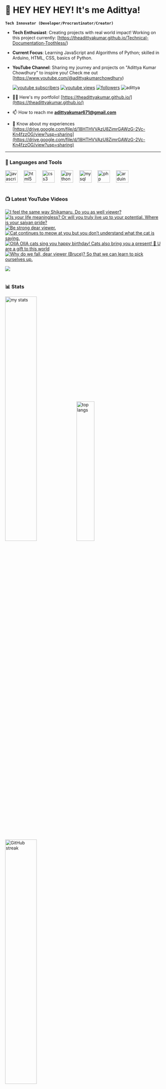 # 👑 HEY HEY HEY! It's me Adittya!

**`Tech Innovator (Developer/Procrastinator/Creator)`**

- **Tech Enthusiast**: Creating projects with real world impact! Working on this project currently: [https://theadittyakumar.github.io/Technical-Documentation-Toothless/)
- **Current Focus**: Learning JavaScript and Algorithms of Python; skilled in Arduino, HTML, CSS, basics of Python.
- **YouTube Channel**: Sharing my journey and projects on "Adittya Kumar Chowdhury" to inspire you! Check me out [https://www.youtube.com/@adittyakumarchowdhury) 

   <p align="left">
      <a href="https://www.youtube.com/channel/UCu68HfYtlcXFI7kNhnSdspA?sub_confirmation=1">
         <img alt="youtube subscribers" title="Subscribe to my YouTube channel" src="https://custom-icon-badges.demolab.com/youtube/channel/subscribers/UCu68HfYtlcXFI7kNhnSdspA?color=%23E05D44&label=SUBSCRIBE&logo=video&logoColor=white&style=for-the-badge&labelColor=CE4630"/></a> 
      <a href="https://www.youtube.com/c/adittyakumarchowdhury">
         <img alt="youtube views" title="YouTube views" src="https://custom-icon-badges.demolab.com/youtube/channel/views/UCu68HfYtlcXFI7kNhnSdspA?color=%23E1AD0E&logo=eye&logoColor=white&style=for-the-badge&labelColor=C79600"/></a> 
      <a href="https://github.com/TheAdittyaKumar?tab=followers">
         <img alt="followers" title="Follow me on Github" src="https://custom-icon-badges.demolab.com/github/followers/TheAdittyaKumar?color=236ad3&labelColor=1155ba&style=for-the-badge&logo=person-add&label=Follow&logoColor=white"/></a>
      <img src="https://komarev.com/ghpvc/?username=TheAdittyaKumar&label=Profile%20views&color=0e75b6&style=flat" alt="adittya" />
   </p>


- 👨‍💻 Here's my portfolio! [https://theadittyakumar.github.io/](https://theadittyakumar.github.io/)

- 📫 How to reach me **adittyakumar671@gmail.com**

- 📄 Know about my experiences [https://drive.google.com/file/d/18HTHVVAzU8ZimrGAWzG-2Vc-Kn4fzzOG/view?usp=sharing](https://drive.google.com/file/d/18HTHVVAzU8ZimrGAWzG-2Vc-Kn4fzzOG/view?usp=sharing)

---

### 🧰 Languages and Tools

<div align="left">
  <img src="https://cdn.jsdelivr.net/gh/devicons/devicon/icons/javascript/javascript-original.svg" height="40" alt="javascript logo"  />
  <img width="12" />
  <img src="https://cdn.jsdelivr.net/gh/devicons/devicon/icons/html5/html5-original.svg" height="40" alt="html5 logo"  />
  <img width="12" />
  <img src="https://cdn.jsdelivr.net/gh/devicons/devicon/icons/css3/css3-original.svg" height="40" alt="css3 logo"  />
  <img width="12" />
  <img src="https://cdn.jsdelivr.net/gh/devicons/devicon/icons/python/python-original.svg" height="40" alt="python logo"  />
  <img width="12" />
  <img src="https://cdn.jsdelivr.net/gh/devicons/devicon/icons/mysql/mysql-original.svg" height="40" alt="mysql logo"  />
  <img width="12" />
  <img src="https://cdn.jsdelivr.net/gh/devicons/devicon/icons/php/php-original.svg" height="40" alt="php logo"  />
  <img width="12" />
  <img src="https://cdn.jsdelivr.net/gh/devicons/devicon/icons/arduino/arduino-original.svg" height="40" alt="arduino logo"  />
</div>


#

### 📺 Latest YouTube Videos

<!-- BEGIN YOUTUBE-CARDS -->
[![I feel the same way Shikamaru. Do you as well viewer?](https://ytcards.demolab.com/?id=emzBMDdQZj0&title=I+feel+the+same+way+Shikamaru.+Do+you+as+well+viewer%3F&lang=en&timestamp=1744726221&background_color=%230d1117&title_color=%23ffffff&stats_color=%23dedede&max_title_lines=1&width=250&border_radius=5 "I feel the same way Shikamaru. Do you as well viewer?")](https://www.youtube.com/watch?v=emzBMDdQZj0)
[![Is your life meaningless? Or will you truly live up to your potential. Where is your saiyan pride?](https://ytcards.demolab.com/?id=xFVBkkdSEhk&title=Is+your+life+meaningless%3F+Or+will+you+truly+live+up+to+your+potential.+Where+is+your+saiyan+pride%3F&lang=en&timestamp=1744718248&background_color=%230d1117&title_color=%23ffffff&stats_color=%23dedede&max_title_lines=1&width=250&border_radius=5 "Is your life meaningless? Or will you truly live up to your potential. Where is your saiyan pride?")](https://www.youtube.com/watch?v=xFVBkkdSEhk)
[![Be strong dear viewer.](https://ytcards.demolab.com/?id=AvlwVUyyc0I&title=Be+strong+dear+viewer.&lang=en&timestamp=1744711610&background_color=%230d1117&title_color=%23ffffff&stats_color=%23dedede&max_title_lines=1&width=250&border_radius=5 "Be strong dear viewer.")](https://www.youtube.com/watch?v=AvlwVUyyc0I)
[![Cat continues to meow at you but you don’t understand what the cat is saying.](https://ytcards.demolab.com/?id=MplbV-28M8Q&title=Cat+continues+to+meow+at+you+but+you+don%E2%80%99t+understand+what+the+cat+is+saying.&lang=en&timestamp=1744691746&background_color=%230d1117&title_color=%23ffffff&stats_color=%23dedede&max_title_lines=1&width=250&border_radius=5 "Cat continues to meow at you but you don’t understand what the cat is saying.")](https://www.youtube.com/watch?v=MplbV-28M8Q)
[![OIIA OIIA cats sing you happy birthday! Cats also bring you a present! 🎁 U are a gift to this world](https://ytcards.demolab.com/?id=zmPab7Wp2N0&title=OIIA+OIIA+cats+sing+you+happy+birthday%21+Cats+also+bring+you+a+present%21+%F0%9F%8E%81+U+are+a+gift+to+this+world&lang=en&timestamp=1744675483&background_color=%230d1117&title_color=%23ffffff&stats_color=%23dedede&max_title_lines=1&width=250&border_radius=5 "OIIA OIIA cats sing you happy birthday! Cats also bring you a present! 🎁 U are a gift to this world")](https://www.youtube.com/watch?v=zmPab7Wp2N0)
[![Why do we fall, dear viewer (Bruce)? So that we can learn to pick ourselves up.](https://ytcards.demolab.com/?id=X6C4uG1djns&title=Why+do+we+fall%2C+dear+viewer+%28Bruce%29%3F+So+that+we+can+learn+to+pick+ourselves+up.&lang=en&timestamp=1744668377&background_color=%230d1117&title_color=%23ffffff&stats_color=%23dedede&max_title_lines=1&width=250&border_radius=5 "Why do we fall, dear viewer (Bruce)? So that we can learn to pick ourselves up.")](https://www.youtube.com/watch?v=X6C4uG1djns)
<!-- END YOUTUBE-CARDS -->

[<img src="https://custom-icon-badges.demolab.com/badge/-Subscribe%20For%20More-red?style=for-the-badge&logo=video&logoColor=white"/>](https://www.youtube.com/channel/UCu68HfYtlcXFI7kNhnSdspA?sub_confirmation=1)

#

### 📊 Stats

<div align="left">
  <img alt="my stats" width="45%" src="https://github-readme-stats.vercel.app/api?username=TheAdittyaKumar&show_icons=true&hide_border=true&theme=vision-friendly-dark" />
  <img alt="top langs" width="34%" src="https://github-readme-stats.vercel.app/api/top-langs/?username=TheAdittyaKumar&layout=compact&hide_border=true&theme=vision-friendly-dark" />
  <img alt="GitHub streak" width="45%" src="https://github-readme-streak-stats.herokuapp.com/?user=TheAdittyaKumar&theme=vision-friendly-dark&hide_border=true" />

</div>



<!-- ![GitHub Streak](https://streak-stats.demolab.com?user=TheAdittyaKumar&theme=swift&border_radius=4.5) -->
#

